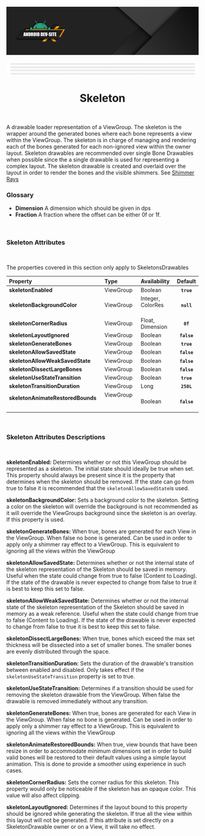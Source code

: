 [![Dev Site Banner](../../media/images/android_dev_site_banner.png)](https://medium.com/android-dev-site)

<div align="center">
  
![Banner Demo](../../media/gifs/wide_banner_white.gif)

# Skeleton 
</div>

<br/>

A drawable loader representation of a ViewGroup. The skeleton is the wrapper around the generated bones where each bone represents a view within the ViewGroup. The skeleton is in charge of managing and rendering each of the bones generated for each non-ignored view within the owner layout. Skeleton drawables are recommended over single Bone Drawables when possible since the a single drawable is used for representing a complex layout. The skeleton drawable is created and overlaid over the layout in order to render the bones and the visible shimmers. See [Shimmer Rays](./SHIMMER_RAY.md)

### Glossary

* **Dimension** A dimension which should be given in dps  
* **Fraction** A fraction where the offset can be either 0f or 1f. 
<br/>

### Skeleton Attributes
<br/>

The properties covered in this section only apply to SkeletonsDrawables

| Property | Type | Availability | Default  |
|:----------|:-----|:-------------|:---------:|
|**skeletonEnabled** | ViewGroup |  Boolean | **`true`** |
|**skeletonBackgroundColor** | ViewGroup     | Integer, ColorRes   &nbsp; &nbsp; &nbsp; &nbsp; &nbsp;&nbsp;| **`null`** |
|**skeletonCornerRadius** | ViewGroup    | Float, Dimension | **`0f`** |
|**skeletonLayoutIgnored** | ViewGroup    | Boolean | **`false`** |
|**skeletonGenerateBones** | ViewGroup | Boolean | **`true`** |
|**skeletonAllowSavedState** | ViewGroup | Boolean | **`false`** |
|**skeletonAllowWeakSavedState** | ViewGroup | Boolean | **`false`** |
|**skeletonDissectLargeBones** | ViewGroup | Boolean | **`false`** |
|**skeletonUseStateTransition** | ViewGroup | Boolean | **`true`** |
|**skeletonTransitionDuration** | ViewGroup | Long | **`250L`** |
|**skeletonAnimateRestoredBounds** &nbsp; &nbsp; &nbsp; &nbsp; &nbsp; &nbsp; &nbsp;&nbsp; &nbsp; &nbsp; &nbsp;&nbsp; &nbsp; &nbsp; &nbsp; &nbsp;| ViewGroup &nbsp;  &nbsp; &nbsp; &nbsp;&nbsp; &nbsp; &nbsp; &nbsp; &nbsp; &nbsp; &nbsp; &nbsp; &nbsp; &nbsp; &nbsp; &nbsp;| Boolean | **`false`** |
<br/>

### Skeleton Attributes Descriptions

<br/>

**skeletonEnabled:**  Determines whether or not this ViewGroup should be represented as a skeleton. The initial state should ideally be true when set. This property should always be present since it is the property that determines when the skeleton should be removed. If the state can go from true to false it is recommended that the `skeletonAllowSavedState`is used.

**skeletonBackgroundColor:** Sets a background color to the skeleton. Setting a color on the skeleton will override the background is not recommended as it will override the ViewGroups background since the skeleton is an overlay. If this property is used.

**skeletonGenerateBones:** When true, bones are generated for each View in the ViewGroup. When false no bone is generated. Can be used in order to apply only a shimmer ray effect to a ViewGroup. This is equivalent to ignoring all the views within the ViewGroup

**skeletonAllowSavedState:** Determines whether or not the internal state of the skeleton representation of the Skeleton should be saved in memory. Useful when the state could change from true to false (Content to Loading). If the state of the drawable is never expected to change from false to true it is best to keep this set to false.

**skeletonAllowWeakSavedState:** Determines whether or not the internal state of the skeleton representation of the Skeleton should be saved in memory as a weak reference. Useful when the state could change from true to false (Content to Loading). If the state of the drawable is never expected to change from false to true it is best to keep this set to false.

**skeletonDissectLargeBones:** When true, bones which exceed the max set thickness will be dissected into a set of smaller bones. The smaller bones are evenly distributed through the space.

**skeletonTransitionDuration:** Sets the duration of the drawable's transition between enabled and disabled. Only takes effect if the `skeletonUseStateTransition` property is set to true.

**skeletonUseStateTransition:** Determines if a transition should be used for removing the skeleton drawable from the ViewGroup. When false the drawable is removed immediately without any transition.

**skeletonGenerateBones:** When true, bones are generated for each View in the ViewGroup. When false no bone is generated. Can be used in order to apply only a shimmer ray effect to a ViewGroup. This is equivalent to ignoring all the views within the ViewGroup

**skeletonAnimateRestoredBounds:** When true, view bounds that have been resize in order to accommodate minimum dimensions set in order to build valid bones will be restored to their default values using a simple layout animation. This is done to provide a smoother using experience in such cases.

**skeletonCornerRadius:** Sets the corner radius for this skeleton. This property would only be noticeable if the skeleton has an opaque color. This value will also affect clipping.

**skeletonLayoutIgnored:** Determines if the layout bound to this property should be ignored while generating the skeleton. If true all the view within this layout will not be generated. If this attribute is set directly on a SkeletonDrawable owner or on a View, it will take no effect.

